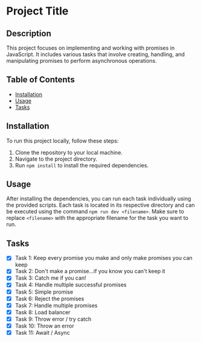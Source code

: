 # Project Title

## Description
This project focuses on implementing and working with promises in JavaScript. It includes various tasks that involve creating, handling, and manipulating promises to perform asynchronous operations.

## Table of Contents
- [Installation](#installation)
- [Usage](#usage)
- [Tasks](#tasks)

## Installation
To run this project locally, follow these steps:
1. Clone the repository to your local machine.
2. Navigate to the project directory.
3. Run `npm install` to install the required dependencies.

## Usage
After installing the dependencies, you can run each task individually using the provided scripts. Each task is located in its respective directory and can be executed using the command `npm run dev <filename>`. Make sure to replace `<filename>` with the appropriate filename for the task you want to run.

## Tasks
- [x] Task 1: Keep every promise you make and only make promises you can keep
- [x] Task 2: Don't make a promise...if you know you can't keep it
- [x] Task 3: Catch me if you can!
- [x] Task 4: Handle multiple successful promises
- [x] Task 5: Simple promise
- [x] Task 6: Reject the promises
- [x] Task 7: Handle multiple promises
- [x] Task 8: Load balancer
- [x] Task 9: Throw error / try catch
- [x] Task 10: Throw an error
- [x] Task 11: Await / Async
